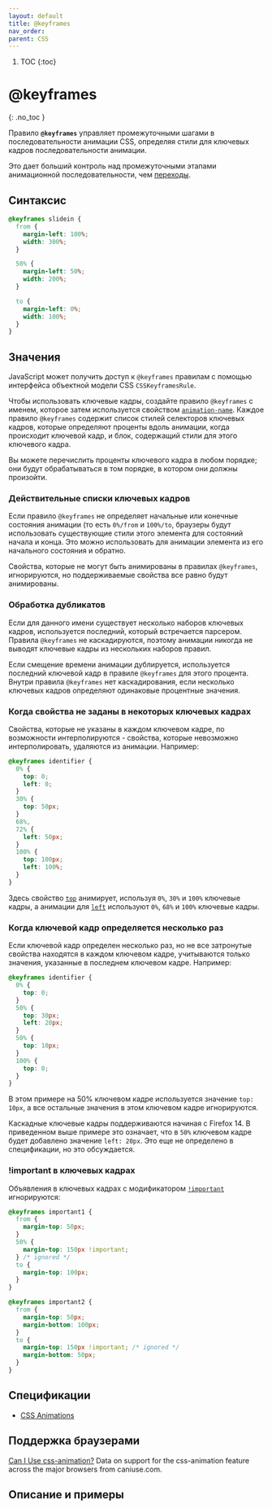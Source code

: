 ```yaml
---
layout: default
title: @keyframes
nav_order:
parent: CSS
---
```


<!-- prettier-ignore-start -->
1. TOC
{:toc}

# @keyframes
{: .no_toc }
<!-- prettier-ignore-end -->

Правило **`@keyframes`** управляет промежуточными шагами в последовательности анимации CSS, определяя стили для ключевых кадров последовательности анимации.

Это дает больший контроль над промежуточными этапами анимационной последовательности, чем [переходы](/css/transition/).

## Синтаксис

```css
@keyframes slidein {
  from {
    margin-left: 100%;
    width: 300%;
  }

  50% {
    margin-left: 50%;
    width: 200%;
  }

  to {
    margin-left: 0%;
    width: 100%;
  }
}
```

## Значения

JavaScript может получить доступ к `@keyframes` правилам с помощью интерфейса объектной модели CSS `CSSKeyframesRule`.

Чтобы использовать ключевые кадры, создайте правило `@keyframes` с именем, которое затем используется свойством [`animation-name`](/css/animation-name/). Каждое правило `@keyframes` содержит список стилей селекторов ключевых кадров, которые определяют проценты вдоль анимации, когда происходит ключевой кадр, и блок, содержащий стили для этого ключевого кадра.

Вы можете перечислить проценты ключевого кадра в любом порядке; они будут обрабатываться в том порядке, в котором они должны произойти.

### Действительные списки ключевых кадров

Если правило `@keyframes` не определяет начальные или конечные состояния анимации (то есть `0%/from` и `100%/to`, браузеры будут использовать существующие стили этого элемента для состояний начала и конца. Это можно использовать для анимации элемента из его начального состояния и обратно.

Свойства, которые не могут быть анимированы в правилах `@keyframes`, игнорируются, но поддерживаемые свойства все равно будут анимированы.

### Обработка дубликатов

Если для данного имени существует несколько наборов ключевых кадров, используется последний, который встречается парсером. Правила `@keyframes` не каскадируются, поэтому анимации никогда не выводят ключевые кадры из нескольких наборов правил.

Если смещение времени анимации дублируется, используется последний ключевой кадр в правиле `@keyframes` для этого процента. Внутри правила `@keyframes` нет каскадирования, если несколько ключевых кадров определяют одинаковые процентные значения.

### Когда свойства не заданы в некоторых ключевых кадрах

Свойства, которые не указаны в каждом ключевом кадре, по возможности интерполируются - свойства, которые невозможно интерполировать, удаляются из анимации. Например:

```css
@keyframes identifier {
  0% {
    top: 0;
    left: 0;
  }
  30% {
    top: 50px;
  }
  68%,
  72% {
    left: 50px;
  }
  100% {
    top: 100px;
    left: 100%;
  }
}
```

Здесь свойство [`top`](/css/top/) анимирует, используя `0%`, `30%` и `100%` ключевые кадры, а анимации для [`left`](/css/left/) используют `0%`, `68%` и `100%` ключевые кадры.

### Когда ключевой кадр определяется несколько раз

Если ключевой кадр определен несколько раз, но не все затронутые свойства находятся в каждом ключевом кадре, учитываются только значения, указанные в последнем ключевом кадре. Например:

```css
@keyframes identifier {
  0% {
    top: 0;
  }
  50% {
    top: 30px;
    left: 20px;
  }
  50% {
    top: 10px;
  }
  100% {
    top: 0;
  }
}
```

В этом примере на 50% ключевом кадре используется значение `top: 10px`, а все остальные значения в этом ключевом кадре игнорируются.

Каскадные ключевые кадры поддерживаются начиная с Firefox 14. В приведенном выше примере это означает, что в `50%` ключевом кадре будет добавлено значение `left: 20px`. Это еще не определено в спецификации, но это обсуждается.

### !important в ключевых кадрах

Объявления в ключевых кадрах с модификатором [`!important`](/css/important/) игнорируются:

```css
@keyframes important1 {
  from {
    margin-top: 50px;
  }
  50% {
    margin-top: 150px !important;
  } /* ignored */
  to {
    margin-top: 100px;
  }
}

@keyframes important2 {
  from {
    margin-top: 50px;
    margin-bottom: 100px;
  }
  to {
    margin-top: 150px !important; /* ignored */
    margin-bottom: 50px;
  }
}
```

## Спецификации

- [CSS Animations](https://drafts.csswg.org/css-animations/#keyframes)

## Поддержка браузерами

<p class="ciu_embed" data-feature="css-animation" data-periods="future_1,current,past_1,past_2">
  <a href="http://caniuse.com/#feat=css-animation">Can I Use css-animation?</a> Data on support for the css-animation feature across the major browsers from caniuse.com.
</p>

## Описание и примеры
